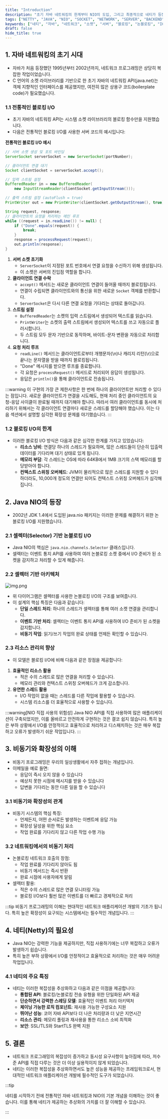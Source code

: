 ```yaml
---
title: "Introduction"
description: "초기 자바 네트워킹의 한계부터 NIO의 도입, 그리고 최종적으로 네티가 등장하게 된 배경을 상세히 설명합니다. 실제 코드 예제와 함께 네트워크 프로그래밍의 발전 과정을 이해하기 쉽게 설명합니다."
tags: ["NETTY", "JAVA", "NIO", "SOCKET", "NETWORK", "SERVER", "BACKEND"]
keywords: ["네티", "자바", "네트워크", "소켓", "서버", "블로킹", "논블로킹", "IO", "NIO", "버퍼", "채널", "셀렉터", "동시성", "스레드", "자바 네트워킹"]
draft: false
hide_title: true
---
```


## 1. 자바 네트워킹의 초기 시대

- 자바가 처음 등장했던 1995년부터 2002년까지, 네트워크 프로그래밍은 상당히 복잡한 작업이었습니다. 
- C 언어의 소켓 라이브러리를 기반으로 한 초기 자바의 네트워킹 API(java.net)는 객체 지향적인 인터페이스를 제공했지만, 여전히 많은 상용구 코드(boilerplate code)가 필요했습니다.

### 1.1 전통적인 블로킹 I/O

- 초기 자바의 네트워킹 API는 시스템 소켓 라이브러리의 블로킹 함수만을 지원했습니다. 
- 다음은 전통적인 블로킹 I/O를 사용한 서버 코드의 예시입니다:

**전통적인 블로킹 I/O 예시**

```java
// 서버 소켓 생성 및 포트 바인딩
ServerSocket serverSocket = new ServerSocket(portNumber);

// 클라이언트 연결 대기
Socket clientSocket = serverSocket.accept();

// 입력 스트림 설정
BufferedReader in = new BufferedReader(
    new InputStreamReader(clientSocket.getInputStream()));

// 출력 스트림 설정 (autoFlush = true)
PrintWriter out = new PrintWriter(clientSocket.getOutputStream(), true);

String request, response;
// 클라이언트의 요청을 처리하는 메인 루프
while ((request = in.readLine()) != null) {
    if ("Done".equals(request)) {
        break;
    }
    response = processRequest(request);
    out.println(response);
}
```

1. **서버 소켓 초기화**
	- `ServerSocket`이 지정된 포트 번호에서 연결 요청을 수신하기 위해 생성됩니다.
	- 이 소켓은 서버의 진입점 역할을 합니다.
2. **클라이언트 연결 수락**
	- `accept()` 메서드는 새로운 클라이언트 연결이 들어올 때까지 블로킹됩니다.
	- 연결이 수립되면 클라이언트와의 통신을 위한 새로운 `Socket` 객체를 반환합니다.
	- `ServerSocket`은 다시 다른 연결 요청을 기다리는 상태로 돌아갑니다.
3. **스트림 설정**
	- `BufferedReader`는 소켓의 입력 스트림에서 생성되어 텍스트를 읽습니다.
	- `PrintWriter`는 소켓의 출력 스트림에서 생성되어 텍스트를 쓰고 자동으로 플러시합니다.
	- 두 스트림 모두 문자 기반으로 동작하며, 바이트-문자 변환을 자동으로 처리합니다.
4. **요청 처리 루프**
	- `readLine()` 메서드는 클라이언트로부터 개행문자(\\n)나 캐리지 리턴(\\r)으로 끝나는 문자열을 받을 때까지 블로킹됩니다.
	- "Done" 메시지를 받으면 루프를 종료합니다.
	- 각 요청은 `processRequest()` 메서드로 처리되어 응답이 생성됩니다.
	- 응답은 `println()`을 통해 클라이언트로 전송됩니다.

:::warning
이 구현의 가장 큰 제한사항은 한 번에 하나의 클라이언트만 처리할 수 있다는 점입니다. 새로운 클라이언트가 연결을 시도해도, 현재 처리 중인 클라이언트의 요청-응답 사이클이 완료될 때까지 대기해야 합니다. 
따라서 여러 클라이언트를 동시에 처리하기 위해서는 각 클라이언트 연결마다 새로운 스레드를 할당해야 했습니다. 이는 다음 섹션에서 설명할 심각한 확장성 문제를 야기했습니다.
:::



### 1.2 블로킹 I/O의 한계

- 이러한 블로킹 I/O 방식은 다음과 같은 심각한 한계를 가지고 있었습니다:
  - **리소스 낭비**: 연결당 하나의 스레드가 필요하며, 많은 스레드들이 단순히 입출력 데이터를 기다리며 대기 상태로 있게 됩니다.
  - **메모리 부담**: 각 스레드는 OS에 따라 64KB에서 1MB 크기의 스택 메모리를 할당받아야 합니다.
  - **컨텍스트 스위칭 오버헤드**: JVM이 물리적으로 많은 스레드를 지원할 수 있다 하더라도, 10,000개 정도의 연결만 되어도 컨텍스트 스위칭 오버헤드가 심각해집니다.

## 2. Java NIO의 등장

- 2002년 JDK 1.4에서 도입된 java.nio 패키지는 이러한 문제를 해결하기 위한 논블로킹 I/O를 지원했습니다.

### 2.1 셀렉터(Selector) 기반 논블로킹 I/O

- Java NIO의 핵심은 `java.nio.channels.Selector` 클래스입니다. 
- 셀렉터는 이벤트 통지 API를 사용하여 여러 논블로킹 소켓 중에서 I/O 준비가 된 소켓을 감지하고 처리할 수 있게 해줍니다.

### 2.2 셀렉터 기반 아키텍처

![img.png](images/img.png)
- 위 다이어그램은 셀렉터를 사용한 논블로킹 I/O의 구조를 보여줍니다. 
- 이 설계의 핵심 특징은 다음과 같습니다:
  - **단일 스레드 처리**: 하나의 스레드가 셀렉터를 통해 여러 소켓 연결을 관리합니다.
  - **이벤트 기반 처리**: 셀렉터는 이벤트 통지 API를 사용하여 I/O 준비가 된 소켓을 감지합니다.
  - **비동기 작업**: 읽기/쓰기 작업의 완료 상태를 언제든 확인할 수 있습니다.

### 2.3 리소스 관리의 향상

- 이 모델은 블로킹 I/O에 비해 다음과 같은 장점을 제공합니다:
1. **효율적인 리소스 활용**
	- 적은 수의 스레드로 많은 연결을 처리할 수 있습니다.
	- 메모리 관리와 컨텍스트 스위칭 오버헤드가 크게 감소합니다.
2. **유연한 스레드 활용**
	- I/O 작업이 없을 때는 스레드를 다른 작업에 활용할 수 있습니다.
	- 시스템 리소스를 더 효율적으로 사용할 수 있습니다.

:::warning[NIO 직접 사용의 위험성]
Java NIO API를 직접 사용하여 많은 애플리케이션이 구축되었지만, 이를 올바르고 안전하게 구현하는 것은 결코 쉽지 않습니다. 특히 높은 부하 상황에서 I/O를 안정적이고 효율적으로 처리하고 디스패치하는 것은 매우 복잡하고 오류가 발생하기 쉬운 작업입니다.
:::

## 3. 비동기와 확장성의 이해

- 비동기 프로그래밍은 우리의 일상생활에서 자주 접하는 개념입니다.
- 이메일을 예로 들면:
	- 응답이 즉시 오지 않을 수 있습니다
	- 예상치 못한 시점에 메시지를 받을 수 있습니다
	- 답변을 기다리는 동안 다른 일을 할 수 있습니다

### 3.1 비동기와 확장성의 관계

- 비동기 시스템의 핵심 특징:
	- 언제든지, 어떤 순서로든 발생하는 이벤트에 응답 가능
	- 확장성 달성을 위한 핵심 요소
	- 작업 완료를 기다리지 않고 다른 작업 수행 가능

### 3.2 네트워킹에서의 비동기 처리

- 논블로킹 네트워크 호출의 장점:
	- 작업 완료를 기다리지 않아도 됨
	- 비동기 메서드는 즉시 반환
	- 완료 시점에 사용자에게 알림
- 셀렉터 활용:
	- 적은 수의 스레드로 많은 연결 모니터링 가능
	- 블로킹 I/O보다 훨씬 많은 이벤트를 더 빠르고 경제적으로 처리

:::tip
비동기 프로그래밍의 이해는 현대적인 네트워크 애플리케이션 개발의 기초가 됩니다. 특히 높은 확장성이 요구되는 시스템에서는 필수적인 개념입니다.
:::

## 4. 네티(Netty)의 필요성

- Java NIO는 강력한 기능을 제공하지만, 직접 사용하기에는 너무 복잡하고 오류가 발생하기 쉽습니다. 
- 특히 높은 부하 상황에서 I/O를 안정적이고 효율적으로 처리하는 것은 매우 어려운 작업입니다.

### 4.1 네티의 주요 특징

- 네티는 이러한 복잡성을 추상화하고 다음과 같은 이점을 제공합니다:
  - **통합된 API**: 블로킹/논블로킹 전송 유형을 위한 단일화된 API 제공
  - **단순하면서 강력한 스레딩 모델**: 효율적인 이벤트 처리 아키텍처
  - **체이닝 가능한 로직 컴포넌트**: 재사용 가능한 구성요소 지원
  - **뛰어난 성능**: 코어 자바 API보다 더 나은 처리량과 더 낮은 지연시간
  - **리소스 관리**: 메모리 풀링과 재사용을 통한 리소스 소비 최적화
  - **보안**: SSL/TLS와 StartTLS 완벽 지원 

## 5. 결론

- 네트워크 프로그래밍의 복잡성이 증가하고 동시성 요구사항이 높아짐에 따라, 저수준 API를 직접 다루는 것은 더 이상 실용적이지 않게 되었습니다. 
- 네티는 이러한 복잡성을 추상화하면서도 높은 성능을 제공하는 프레임워크로서, 현대적인 네트워크 애플리케이션 개발에 필수적인 도구가 되었습니다.

:::tip

네티를 시작하기 전에 전통적인 자바 네트워킹과 NIO의 기본 개념을 이해하는 것이 좋습니다. 이를 통해 네티가 제공하는 추상화의 가치를 더 잘 이해할 수 있습니다.

:::